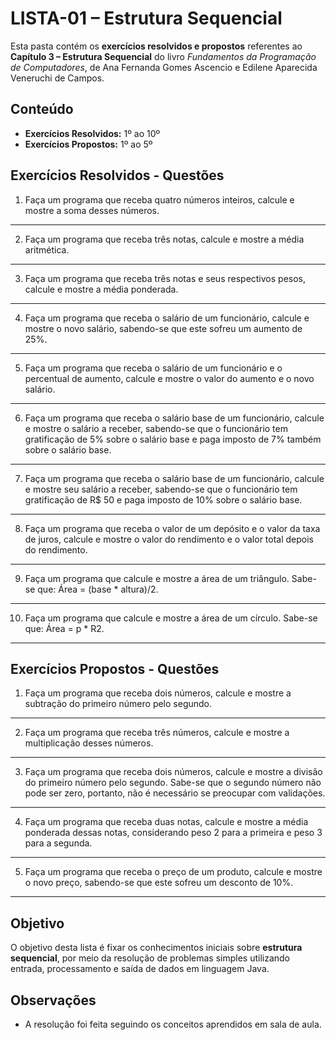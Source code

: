 # LISTA-01 – Estrutura Sequencial

Esta pasta contém os **exercícios resolvidos e propostos** referentes ao **Capítulo 3 – Estrutura Sequencial** do livro *Fundamentos da Programação de Computadores*, de Ana Fernanda Gomes Ascencio e Edilene Aparecida Veneruchi de Campos.

## Conteúdo

- **Exercícios Resolvidos:** 1º ao 10º  
- **Exercícios Propostos:** 1º ao 5º

## Exercícios Resolvidos - Questões

1. Faça um programa que receba quatro números inteiros, calcule e mostre a soma desses números.
-----------------------------------------------------------------------------
2. Faça um programa que receba três notas, calcule e mostre a média aritmética.
-----------------------------------------------------------------------------
3. Faça um programa que receba três notas e seus respectivos pesos, calcule e mostre a média ponderada.
-----------------------------------------------------------------------------
4. Faça um programa que receba o salário de um funcionário, calcule e mostre o novo salário, sabendo-se que este sofreu um aumento de 25%.
-----------------------------------------------------------------------------
5. Faça um programa que receba o salário de um funcionário e o percentual de aumento, calcule e mostre o valor do aumento e o novo salário.
-----------------------------------------------------------------------------
6. Faça um programa que receba o salário base de um funcionário, calcule e mostre o salário a receber, sabendo-se que o funcionário tem gratificação de 5% sobre o salário base e paga imposto de 7% também sobre o salário base.
-----------------------------------------------------------------------------
7. Faça um programa que receba o salário base de um funcionário, calcule e mostre seu salário a receber, sabendo-se que o funcionário tem gratificação de R$ 50 e paga imposto de 10% sobre o salário base.
-----------------------------------------------------------------------------
8. Faça um programa que receba o valor de um depósito e o valor da taxa de juros, calcule e mostre o valor do rendimento e o valor total depois do rendimento.
-----------------------------------------------------------------------------
9. Faça um programa que calcule e mostre a área de um triângulo. Sabe-se que: Área = (base * altura)/2.
-----------------------------------------------------------------------------
10. Faça um programa que calcule e mostre a área de um círculo. Sabe-se que: Área = p * R2.
-----------------------------------------------------------------------------

## Exercícios Propostos - Questões

1. Faça um programa que receba dois números, calcule e mostre a subtração do primeiro número pelo segundo.
-----------------------------------------------------------------------------
2. Faça um programa que receba três números, calcule e mostre a multiplicação desses números.
-----------------------------------------------------------------------------
3. Faça um programa que receba dois números, calcule e mostre a divisão do primeiro número pelo segundo. Sabe-se que o segundo número não pode ser zero, portanto, não é necessário se preocupar com validações.
-----------------------------------------------------------------------------
4. Faça um programa que receba duas notas, calcule e mostre a média ponderada dessas notas, considerando peso 2 para a primeira e peso 3 para a segunda.
-----------------------------------------------------------------------------
5. Faça um programa que receba o preço de um produto, calcule e mostre o novo preço, sabendo-se que este sofreu um desconto de 10%.
-----------------------------------------------------------------------------

## Objetivo

O objetivo desta lista é fixar os conhecimentos iniciais sobre **estrutura sequencial**, por meio da resolução de problemas simples utilizando entrada, processamento e saída de dados em linguagem Java.

## Observações

- A resolução foi feita seguindo os conceitos aprendidos em sala de aula.
